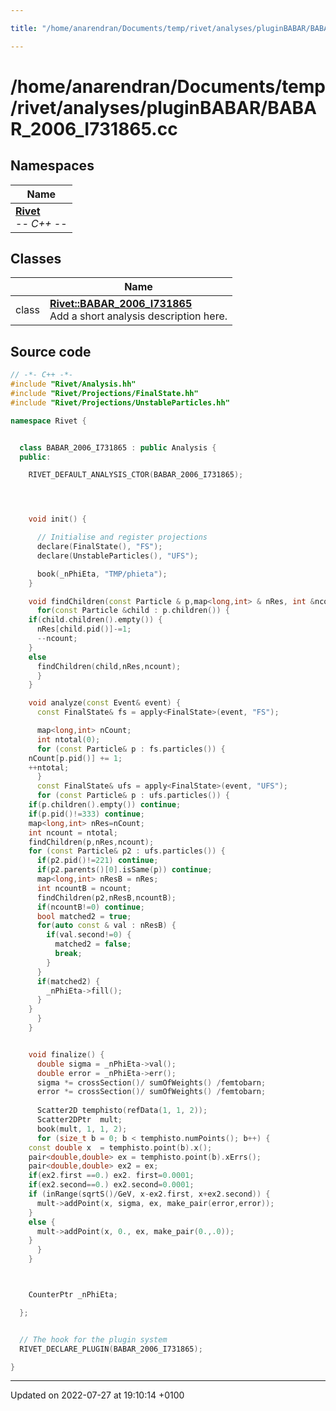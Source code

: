 ```yaml
---

title: "/home/anarendran/Documents/temp/rivet/analyses/pluginBABAR/BABAR_2006_I731865.cc"

---
```


# /home/anarendran/Documents/temp/rivet/analyses/pluginBABAR/BABAR_2006_I731865.cc



## Namespaces

| Name           |
| -------------- |
| **[Rivet](http://example.org/namespaces/namespacerivet/)** <br>-*- C++ -*-  |

## Classes

|                | Name           |
| -------------- | -------------- |
| class | **[Rivet::BABAR_2006_I731865](http://example.org/classes/classrivet_1_1babar__2006__i731865/)** <br>Add a short analysis description here.  |




## Source code

```cpp
// -*- C++ -*-
#include "Rivet/Analysis.hh"
#include "Rivet/Projections/FinalState.hh"
#include "Rivet/Projections/UnstableParticles.hh"

namespace Rivet {


  class BABAR_2006_I731865 : public Analysis {
  public:

    RIVET_DEFAULT_ANALYSIS_CTOR(BABAR_2006_I731865);




    void init() {

      // Initialise and register projections
      declare(FinalState(), "FS");
      declare(UnstableParticles(), "UFS");

      book(_nPhiEta, "TMP/phieta");
    }

    void findChildren(const Particle & p,map<long,int> & nRes, int &ncount) {
      for(const Particle &child : p.children()) {
    if(child.children().empty()) {
      nRes[child.pid()]-=1;
      --ncount;
    }
    else
      findChildren(child,nRes,ncount);
      }
    }

    void analyze(const Event& event) {
      const FinalState& fs = apply<FinalState>(event, "FS");

      map<long,int> nCount;
      int ntotal(0);
      for (const Particle& p : fs.particles()) {
    nCount[p.pid()] += 1;
    ++ntotal;
      }
      const FinalState& ufs = apply<FinalState>(event, "UFS");
      for (const Particle& p : ufs.particles()) {
    if(p.children().empty()) continue;
    if(p.pid()!=333) continue;
    map<long,int> nRes=nCount;
    int ncount = ntotal;
    findChildren(p,nRes,ncount);
    for (const Particle& p2 : ufs.particles()) {
      if(p2.pid()!=221) continue;
      if(p2.parents()[0].isSame(p)) continue;
      map<long,int> nResB = nRes;
      int ncountB = ncount;
      findChildren(p2,nResB,ncountB);
      if(ncountB!=0) continue;
      bool matched2 = true;
      for(auto const & val : nResB) {
        if(val.second!=0) {
          matched2 = false;
          break;
        }
      }
      if(matched2) {
        _nPhiEta->fill();
      }
    }
      }
    }


    void finalize() {
      double sigma = _nPhiEta->val();
      double error = _nPhiEta->err();
      sigma *= crossSection()/ sumOfWeights() /femtobarn;
      error *= crossSection()/ sumOfWeights() /femtobarn;
      
      Scatter2D temphisto(refData(1, 1, 2));
      Scatter2DPtr  mult;
      book(mult, 1, 1, 2);
      for (size_t b = 0; b < temphisto.numPoints(); b++) {
    const double x  = temphisto.point(b).x();
    pair<double,double> ex = temphisto.point(b).xErrs();
    pair<double,double> ex2 = ex;
    if(ex2.first ==0.) ex2. first=0.0001;
    if(ex2.second==0.) ex2.second=0.0001;
    if (inRange(sqrtS()/GeV, x-ex2.first, x+ex2.second)) {
      mult->addPoint(x, sigma, ex, make_pair(error,error));
    }
    else {
      mult->addPoint(x, 0., ex, make_pair(0.,.0));
    }
      }
    }



    CounterPtr _nPhiEta;

  };


  // The hook for the plugin system
  RIVET_DECLARE_PLUGIN(BABAR_2006_I731865);

}
```


-------------------------------

Updated on 2022-07-27 at 19:10:14 +0100
